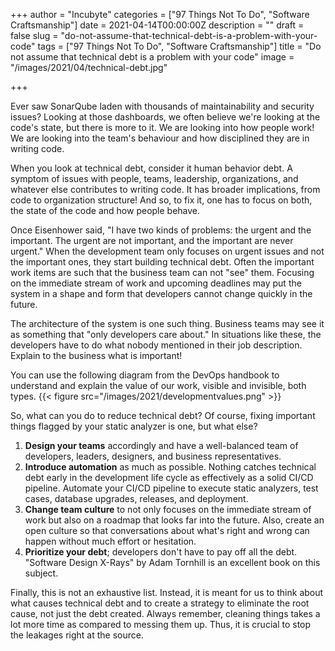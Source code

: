 +++
author = "Incubyte"
categories = ["97 Things Not To Do", "Software Craftsmanship"]
date = 2021-04-14T00:00:00Z
description = ""
draft = false
slug = "do-not-assume-that-technical-debt-is-a-problem-with-your-code"
tags = ["97 Things Not To Do", "Software Craftsmanship"]
title = "Do not assume that technical debt is a problem with your code"
image = "/images/2021/04/technical-debt.jpg"

+++

Ever saw SonarQube laden with thousands of maintainability and security issues? Looking at those dashboards, we often believe we're looking at the code's state, but there is more to it. We are looking into how people work! We are looking into the team's behaviour and how disciplined they are in writing code.

When you look at technical debt, consider it human behavior debt. A symptom of issues with people, teams, leadership, organizations, and whatever else contributes to writing code. It has broader implications, from code to organization structure! And so, to fix it, one has to focus on both, the state of the code and how people behave.

Once Eisenhower said, "I have two kinds of problems: the urgent and the important. The urgent are not important, and the important are never urgent." When the development team only focuses on urgent issues and not the important ones, they start building technical debt. Often the important work items are such that the business team can not "see" them. Focusing on the immediate stream of work and upcoming deadlines may put the system in a shape and form that developers cannot change quickly in the future.

The architecture of the system is one such thing. Business teams may see it as something that "only developers care about." In situations like these, the developers have to do what nobody mentioned in their job description. Explain to the business what is important!

You can use the following diagram from the DevOps handbook to understand and explain the value of our work, visible and invisible, both types.
{{< figure src="/images/2021/developmentvalues.png" >}}

So, what can you do to reduce technical debt? Of course, fixing important things flagged by your static analyzer is one, but what else?

1. **Design your teams** accordingly and have a well-balanced team of developers, leaders, designers, and business representatives.
2. **Introduce automation** as much as possible. Nothing catches technical debt early in the development life cycle as effectively as a solid CI/CD pipeline. Automate your CI/CD pipeline to execute static analyzers, test cases, database upgrades, releases, and deployment.
3. **Change team culture** to not only focuses on the immediate stream of work but also on a roadmap that looks far into the future. Also, create an open culture so that conversations about what's right and wrong can happen without much effort or hesitation.
4. **Prioritize your debt**; developers don't have to pay off all the debt. "Software Design X-Rays" by Adam Tornhill is an excellent book on this subject.

Finally, this is not an exhaustive list. Instead, it is meant for us to think about what causes technical debt and to create a strategy to eliminate the root cause, not just the debt created. Always remember, cleaning things takes a lot more time as compared to messing them up. Thus, it is crucial to stop the leakages right at the source.

